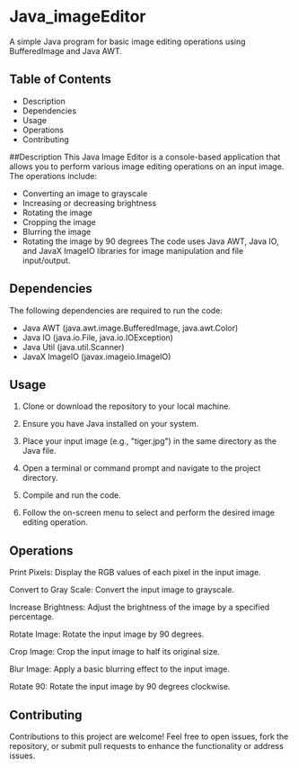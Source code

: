# Java_imageEditor
A simple Java program for basic image editing operations using BufferedImage and Java AWT.

## Table of Contents
* Description
* Dependencies
* Usage
* Operations
* Contributing

##Description
This Java Image Editor is a console-based application that allows you to perform various image editing operations on an input image. The operations include:

- Converting an image to grayscale
- Increasing or decreasing brightness
- Rotating the image
- Cropping the image
- Blurring the image
- Rotating the image by 90 degrees
The code uses Java AWT, Java IO, and JavaX ImageIO libraries for image manipulation and file input/output.

## Dependencies
The following dependencies are required to run the code:

- Java AWT (java.awt.image.BufferedImage, java.awt.Color)
- Java IO (java.io.File, java.io.IOException)
- Java Util (java.util.Scanner)
- JavaX ImageIO (javax.imageio.ImageIO)

## Usage
1. Clone or download the repository to your local machine.

2. Ensure you have Java installed on your system.

3. Place your input image (e.g., "tiger.jpg") in the same directory as the Java file.

4. Open a terminal or command prompt and navigate to the project directory.

5. Compile and run the code.

6. Follow the on-screen menu to select and perform the desired image editing operation.

## Operations
Print Pixels: Display the RGB values of each pixel in the input image.

Convert to Gray Scale: Convert the input image to grayscale.

Increase Brightness: Adjust the brightness of the image by a specified percentage.

Rotate Image: Rotate the input image by 90 degrees.

Crop Image: Crop the input image to half its original size.

Blur Image: Apply a basic blurring effect to the input image.

Rotate 90: Rotate the input image by 90 degrees clockwise.

## Contributing
Contributions to this project are welcome! Feel free to open issues, fork the repository, or submit pull requests to enhance the functionality or address issues.
